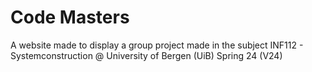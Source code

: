 # Code Masters
A website made to display a group project made in the subject INF112 - Systemconstruction @ University of Bergen (UiB) Spring 24 (V24)
